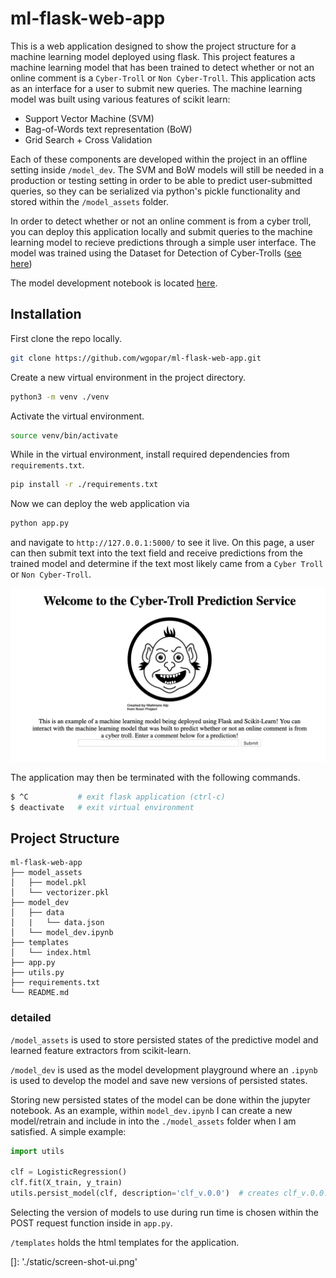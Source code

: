 # ml-flask-web-app 

This is a web application designed to show the project structure for a machine learning model deployed using flask. This project features a machine learning model that has been trained to detect whether or not an online comment is a `Cyber-Troll` or `Non Cyber-Troll`. This application acts as an interface for a user to submit new queries. The machine learning model was built using various features of scikit learn:

* Support Vector Machine (SVM)
* Bag-of-Words text representation (BoW)
* Grid Search + Cross Validation

Each of these components are developed within the project in an offline setting inside `/model_dev`. The SVM and BoW models will still be needed in a production or testing setting in order to be able to predict user-submitted queries, so they can be serialized via python's pickle functionality and stored within the `/model_assets` folder. 

In order to detect whether or not an online comment is from a cyber troll, you can deploy this application locally and submit queries to the machine learning model to recieve predictions through a simple user interface. The model was trained using the
Dataset for Detection of Cyber-Trolls ([see here](https://dataturks.com/projects/abhishek.narayanan/Dataset%20for%20Detection%20of%20Cyber-Trolls/))

The model development notebook is located [here](https://github.com/wgopar/ml-flask-web-app/blob/master/model_dev/model_dev.ipynb).

## Installation

First clone the repo locally.
~~~bash
git clone https://github.com/wgopar/ml-flask-web-app.git
~~~

Create a new virtual environment in the project directory.
~~~bash
python3 -m venv ./venv
~~~

Activate the virtual environment.
~~~bash
source venv/bin/activate
~~~

While in the virtual environment, install required dependencies from `requirements.txt`.

~~~bash
pip install -r ./requirements.txt
~~~

Now we can deploy the web application via
~~~bash
python app.py
~~~

and navigate to `http://127.0.0.1:5000/` to see it live. On this page, a user can then submit text into the text 
field and receive predictions from the trained model and determine if the text most likely came from a `Cyber Troll` or 
`Non Cyber-Troll`.

![Screenshot](/static/screen-shot-ui.png "User Interface")


The application may then be terminated with the following commands.
~~~bash
$ ^C           # exit flask application (ctrl-c)
$ deactivate   # exit virtual environment
~~~

## Project Structure 

~~~
ml-flask-web-app
├── model_assets
│   ├── model.pkl
│   └── vectorizer.pkl
├── model_dev
│   ├── data
│   |   └── data.json
│   └── model_dev.ipynb
├── templates
│   └── index.html
├── app.py
├── utils.py
├── requirements.txt
└── README.md
~~~

### detailed

`/model_assets` is used to store persisted states of the predictive model and learned feature extractors from scikit-learn. 

`/model_dev` is used as the model development playground where an `.ipynb` is used to develop the model and save new versions of persisted states.

Storing new persisted states of the model can be done within the jupyter notebook. As an example, within `model_dev.ipynb`
I can create a new model/retrain and include in into the `./model_assets` folder when I am satisfied. A simple example:

~~~~python
import utils

clf = LogisticRegression()
clf.fit(X_train, y_train)
utils.persist_model(clf, description='clf_v.0.0')  # creates clf_v.0.0.pkl in /model_assets folder
~~~~

Selecting the version of models to use during run time is chosen within the POST request function inside
in `app.py`.

`/templates` holds the html templates for the application.



[]: './static/screen-shot-ui.png'
